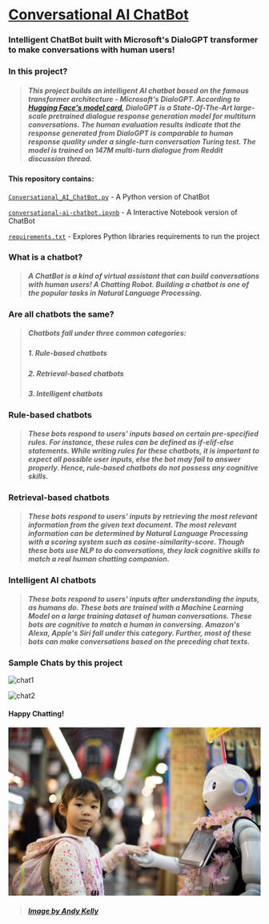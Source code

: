 # [Conversational AI ChatBot](https://www.kaggle.com/rajkumarl/conversational-ai-chatbot)

### Intelligent ChatBot built with Microsoft's DialoGPT transformer to make conversations with human users! 

### In this project?
>##### This project builds an intelligent AI chatbot based on the famous transformer architecture - Microsoft's DialoGPT. According to [Hugging Face's model card](https://huggingface.co/microsoft/DialoGPT-medium), DialoGPT is a State-Of-The-Art large-scale pretrained dialogue response generation model for multiturn conversations. The human evaluation results indicate that the response generated from DialoGPT is comparable to human response quality under a single-turn conversation Turing test. The model is trained on 147M multi-turn dialogue from Reddit discussion thread.

#### This repository contains:

[`Conversational_AI_ChatBot.py`](https://github.com/RajkumarGalaxy/Conversational-AI-ChatBot/blob/main/Conversational_AI_ChatBot.py)  - A Python version of ChatBot

[`conversational-ai-chatbot.ipynb`](https://github.com/RajkumarGalaxy/Conversational-AI-ChatBot/blob/main/conversational-ai-chatbot.ipynb) - A Interactive Notebook version of ChatBot

[`requirements.txt`](https://github.com/RajkumarGalaxy/Conversational-AI-ChatBot/blob/main/requirements.txt)  - Explores Python libraries requirements to run the project

### What is a chatbot?

>##### A ChatBot is a kind of virtual assistant that can build conversations with human users! A *Chat*ting Ro*bot*. Building a chatbot is one of the popular tasks in Natural Language Processing.

### Are all chatbots the same?
>##### Chatbots fall under three common categories:
>##### 1. Rule-based chatbots
>##### 2. Retrieval-based chatbots
>##### 3. Intelligent chatbots

### Rule-based chatbots
>##### These bots respond to users' inputs based on certain pre-specified rules. For instance, these rules can be defined as if-elif-else statements. While writing rules for these chatbots, it is important to expect all possible user inputs, else the bot may fail to answer properly. Hence, rule-based chatbots do not possess any cognitive skills.

### Retrieval-based chatbots
>##### These bots respond to users' inputs by retrieving the most relevant information from the given text document. The most relevant information can be determined by Natural Language Processing with a scoring system such as cosine-similarity-score. Though these bots use NLP to do conversations, they lack cognitive skills to match a real human chatting companion.

### Intelligent AI chatbots
>##### These bots respond to users' inputs after understanding the inputs, as humans do. These bots are trained with a Machine Learning Model on a large training dataset of human conversations. These bots are cognitive to match a human in conversing. Amazon's Alexa, Apple's Siri fall under this category. Further, most of these bots can make conversations based on the preceding chat texts.



### Sample Chats by this project
![chat1](https://raw.githubusercontent.com/RajkumarGalaxy/Conversational-AI-ChatBot/main/chatbot_chats_1.jpg)

![chat2](https://raw.githubusercontent.com/RajkumarGalaxy/Conversational-AI-ChatBot/main/chatbot_chats_2.jpg)

#### Happy Chatting!

![cover image](https://raw.githubusercontent.com/RajkumarGalaxy/dataset/master/Images/robo%20girl.jpg)
> ##### [Image by Andy Kelly](https://unsplash.com/@askkell) 
